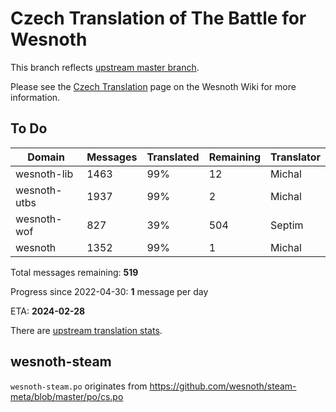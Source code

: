 # Czech Translation of The Battle for Wesnoth

This branch reflects [upstream master branch](https://github.com/wesnoth/wesnoth/tree/master).

Please see the [Czech Translation](https://wiki.wesnoth.org/CzechTranslation) page on the Wesnoth Wiki for more information.

## To Do

Domain | Messages | Translated | Remaining | Translator
------ | -------- | ---------- | --------- | ----------
wesnoth-lib | 1463 | 99% | 12 | Michal
wesnoth-utbs | 1937 | 99% | 2 | Michal
wesnoth-wof | 827 | 39% | 504 | Septim
wesnoth | 1352 | 99% | 1 | Michal

Total messages remaining: **519**

Progress since 2022-04-30: **1** message per day

ETA: **2024-02-28**

There are [upstream translation stats](https://www.wesnoth.org/gettext/?view=langs&version=master&lang=cs).

## wesnoth-steam
`wesnoth-steam.po` originates from https://github.com/wesnoth/steam-meta/blob/master/po/cs.po
